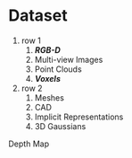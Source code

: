 # Dataset

1. row 1
   1. ***RGB-D***
   2. Multi-view Images
   3. Point Clouds
   4. ***Voxels***
2. row 2
   1. Meshes
   2. CAD
   3. Implicit Representations
   4. 3D Gaussians



Depth Map